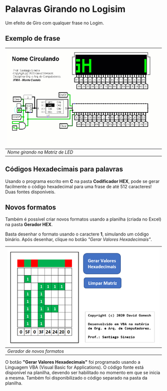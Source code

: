 # Palavras Girando no Logisim

Um efeito de Giro com qualquer frase no Logim.

## Exemplo de frase

| <img src="media/nome-girando.gif" width="500px" title="Nome girando na Matriz de LED" alt="Nome girando na Matriz de LED"> |
| - |
| *Nome girando na Matriz de LED* |

## Códigos Hexadecimais para palavras

Usando o programa escrito em **C** na pasta **Codificador HEX**, pode se gerar facilmente o código hexadecimal para uma frase de até 512 caracteres! Duas fontes disponíveis.

## Novos formatos

Também é possível criar novos formatos usando a planilha (criada no Excel) na pasta **Gerador HEX**. 

Basta desenhar o formato usando o caractere **1**, simulando um código binário. Após desenhar, clique no botão *"Gerar Valores Hexadecimais"*.

| <img src="media/gerador-hexadecimal-10x10.png" width="500px" title="Gerador de novos formatos" alt="Gerador de novos formatos"> |
| - |
| *Gerador de novos formatos* |

O botão **"Gerar Valores Hexadecimais"** foi programado usando a Linguagem VBA (Visual Basic for Applications). O código fonte está disponível na planilha, devendo ser habilitado no momento em que se inicia a mesma. Também foi disponibilizado o código separado na pasta da planilha.
